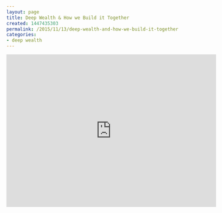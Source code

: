 ```yaml
---
layout: page
title: Deep Wealth & How we Build it Together
created: 1447435303
permalink: /2015/11/13/deep-wealth-and-how-we-build-it-together
categories:
- deep wealth
---
```

<iframe id="iframe_container" frameborder="0" webkitallowfullscreen="" mozallowfullscreen="" allowfullscreen="" width="550" height="400" src="https://prezi.com/embed/xhe17z0m_nff/?bgcolor=ffffff&amp;lock_to_path=1&amp;autoplay=0&amp;autohide_ctrls=0&amp;landing_data=bHVZZmNaNDBIWnNjdEVENDRhZDFNZGNIUE43MHdLNWpsdFJLb2ZHanI0U2xBVDIwdUgrbG1qVmxIVklHYys2N3hRPT0&amp;landing_sign=rxtVD0oDSOLiGPVa-EHBl5HlOW9av0elR4OQ1DlyeKA"></iframe>
